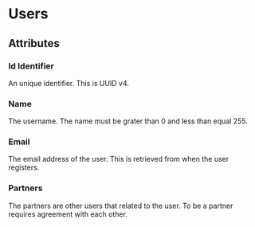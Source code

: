 # Users

## Attributes

### Id Identifier

An unique identifier. This is UUID v4.

### Name

The username. The name must be grater than 0 and less than equal 255.

### Email

The email address of the user. This is retrieved from when the user registers.

### Partners

The partners are other users that related to the user.
To be a partner requires agreement with each other.